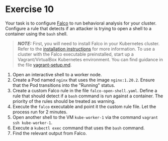 # Exercise 10

Your task is to configure [Falco](https://falco.org/docs) to run behavioral analysis for your cluster. Configure a rule that detects if an attacker is trying to open a shell to a container using the `bash` shell.

> **_NOTE:_** First, you will need to install Falco in your Kubernetes cluster. Refer to the [installation instructions](https://falco.org/docs/getting-started/installation/) for more information. To use a cluster with the Falco executable preinstalled, start up a Vagrant/VirtualBox Kubernetes environment. You can find guidance in the file [vagrant-setup.md](../common/vagrant-setup.md).

1. Open an interactive shell to a worker node.
2. Create a Pod named `nginx` that uses the image `nginx:1.20.2`. Ensure that the Pod transitions into the "Running" status.
3. Create a custom Falco rule in the file `falco-open-shell.yaml`. Define a rule that should detect if a `bash` command is run against a container. The priority of the rules should be treated as warning.
4. Execute the `falco` executable and point it the custom rule file. Let the process run for 2 minutes.
5. Open another shell to the VM `kube-worker-1` via the command `vagrant ssh kube-worker-1`.
6. Execute a `kubectl exec` command that uses the `bash` command.
7. Find the relevant output from Falco.
